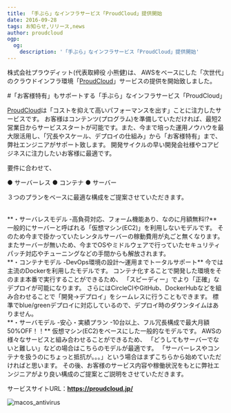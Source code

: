 ```yaml
---
title: 「手ぶら」なインフラサービス「ProudCloud」提供開始
date: 2016-09-28
tags: お知らせ,リリース,news
author: proudcloud
ogp:
  og:
    description: '「手ぶら」なインフラサービス「ProudCloud」提供開始'
---
```


株式会社プラウディット(代表取締役 小熊健)は、
AWSをベースにした「次世代」のクラウドインフラ環境「[ProudCloud](https://proudcloud.jp/)」サービスの提供を開始致しました。


#「お客様特有」もサポートする「手ぶら」なインフラサービス「ProudCloud」


[ProudCloud](https://proudcloud.jp/)は「コストを抑えて高いパフォーマンスを出す」ことに注力したサービスです。
お客様はコンテンツ(プログラム)を準備していただければ、最短2営業日からサービススタートが可能です。また、今まで培った運用ノウハウを最大限活用し、「冗長やスケール、デプロイの仕組み」から「お客様特有」まで、弊社エンジニアがサポート致します。
開発サイクルの早い開発会社様やコアビジネスに注力したいお客様に最適です。

要件に合わせて、

● サーバーレス
● コンテナ
● サーバー

３つのプランをベースに最適な構成をご提案させていただきます。

<br>
**・サーバレスモデル  -高負荷対応、フォーム機能あり、なのに月額無料!?**
一般的にサーバーと呼ばれる「仮想マシン(EC2)」を利用しないモデルです。
そのため今まで掛かっていたレンタルサーバーの稼動費用が丸ごと無くなります。
またサーバーが無いため、今までOSやミドルウェアで行っていたセキュリティパッチ対応やチューニングなどの手間からも解放されます。
<br>
**・コンテナモデル -DevOps環境の設計〜運用までトータルサポート**
今では主流のDockerを利用したモデルです。
コンテナ化することで開発した環境をそのまま本番で実行することができるため、
「スピーディー」でより「正確」なデプロイが可能になります。
さらにはCircleCIやGitHub、DockerHubなどを組み合わせることで「開発→デプロイ」をシームレスに行うこともできます。
標準でblue/greenデプロイに対応しているので、デプロイ時のダウンタイムはありません。
<br>
**・サーバモデル -安心・実績プラン -10台以上、フル冗長構成で最大月額50%OFF！！**
仮想マシン(EC2)をベースにした一般的なモデルです。
AWSの様々なサービスと組み合わせることができるため、
「どうしてもサーバーでないと難しい」などの場合はこちらのモデルが最適です。
「サーバーレスやコンテナを扱うのにちょっと抵抗が。。。」という場合はまずこちらから始めていただければと思います。
その後、お客様のサービス内容や稼働状況をもとに弊社エンジニアがより良い構成のご提案とご説明をさせていただきます。
<br>


サービスサイトURL：**https://proudcloud.jp/**

![macos_antivirus](./2016/0928_releae/ProudCloud_site.png)




